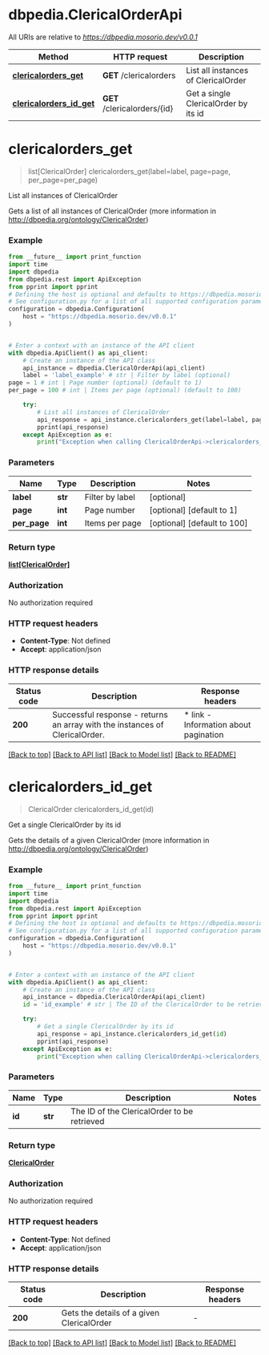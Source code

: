 # dbpedia.ClericalOrderApi

All URIs are relative to *https://dbpedia.mosorio.dev/v0.0.1*

Method | HTTP request | Description
------------- | ------------- | -------------
[**clericalorders_get**](ClericalOrderApi.md#clericalorders_get) | **GET** /clericalorders | List all instances of ClericalOrder
[**clericalorders_id_get**](ClericalOrderApi.md#clericalorders_id_get) | **GET** /clericalorders/{id} | Get a single ClericalOrder by its id


# **clericalorders_get**
> list[ClericalOrder] clericalorders_get(label=label, page=page, per_page=per_page)

List all instances of ClericalOrder

Gets a list of all instances of ClericalOrder (more information in http://dbpedia.org/ontology/ClericalOrder)

### Example

```python
from __future__ import print_function
import time
import dbpedia
from dbpedia.rest import ApiException
from pprint import pprint
# Defining the host is optional and defaults to https://dbpedia.mosorio.dev/v0.0.1
# See configuration.py for a list of all supported configuration parameters.
configuration = dbpedia.Configuration(
    host = "https://dbpedia.mosorio.dev/v0.0.1"
)


# Enter a context with an instance of the API client
with dbpedia.ApiClient() as api_client:
    # Create an instance of the API class
    api_instance = dbpedia.ClericalOrderApi(api_client)
    label = 'label_example' # str | Filter by label (optional)
page = 1 # int | Page number (optional) (default to 1)
per_page = 100 # int | Items per page (optional) (default to 100)

    try:
        # List all instances of ClericalOrder
        api_response = api_instance.clericalorders_get(label=label, page=page, per_page=per_page)
        pprint(api_response)
    except ApiException as e:
        print("Exception when calling ClericalOrderApi->clericalorders_get: %s\n" % e)
```

### Parameters

Name | Type | Description  | Notes
------------- | ------------- | ------------- | -------------
 **label** | **str**| Filter by label | [optional] 
 **page** | **int**| Page number | [optional] [default to 1]
 **per_page** | **int**| Items per page | [optional] [default to 100]

### Return type

[**list[ClericalOrder]**](ClericalOrder.md)

### Authorization

No authorization required

### HTTP request headers

 - **Content-Type**: Not defined
 - **Accept**: application/json

### HTTP response details
| Status code | Description | Response headers |
|-------------|-------------|------------------|
**200** | Successful response - returns an array with the instances of ClericalOrder. |  * link - Information about pagination <br>  |

[[Back to top]](#) [[Back to API list]](../README.md#documentation-for-api-endpoints) [[Back to Model list]](../README.md#documentation-for-models) [[Back to README]](../README.md)

# **clericalorders_id_get**
> ClericalOrder clericalorders_id_get(id)

Get a single ClericalOrder by its id

Gets the details of a given ClericalOrder (more information in http://dbpedia.org/ontology/ClericalOrder)

### Example

```python
from __future__ import print_function
import time
import dbpedia
from dbpedia.rest import ApiException
from pprint import pprint
# Defining the host is optional and defaults to https://dbpedia.mosorio.dev/v0.0.1
# See configuration.py for a list of all supported configuration parameters.
configuration = dbpedia.Configuration(
    host = "https://dbpedia.mosorio.dev/v0.0.1"
)


# Enter a context with an instance of the API client
with dbpedia.ApiClient() as api_client:
    # Create an instance of the API class
    api_instance = dbpedia.ClericalOrderApi(api_client)
    id = 'id_example' # str | The ID of the ClericalOrder to be retrieved

    try:
        # Get a single ClericalOrder by its id
        api_response = api_instance.clericalorders_id_get(id)
        pprint(api_response)
    except ApiException as e:
        print("Exception when calling ClericalOrderApi->clericalorders_id_get: %s\n" % e)
```

### Parameters

Name | Type | Description  | Notes
------------- | ------------- | ------------- | -------------
 **id** | **str**| The ID of the ClericalOrder to be retrieved | 

### Return type

[**ClericalOrder**](ClericalOrder.md)

### Authorization

No authorization required

### HTTP request headers

 - **Content-Type**: Not defined
 - **Accept**: application/json

### HTTP response details
| Status code | Description | Response headers |
|-------------|-------------|------------------|
**200** | Gets the details of a given ClericalOrder |  -  |

[[Back to top]](#) [[Back to API list]](../README.md#documentation-for-api-endpoints) [[Back to Model list]](../README.md#documentation-for-models) [[Back to README]](../README.md)

